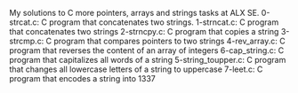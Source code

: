 My solutions to C more pointers, arrays and strings tasks at ALX SE.
0-strcat.c: C program that concatenates two strings.
1-strncat.c: C program that concatenates two strings
2-strncpy.c: C program that copies a string
3-strcmp.c: C program that compares pointers to two strings
4-rev_array.c: C program that reverses the content of an array of integers
6-cap_string.c: C program that capitalizes all words of a string
5-string_toupper.c: C program that changes all lowercase letters of a string to uppercase
7-leet.c: C program that encodes a string into 1337
